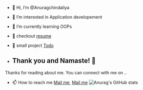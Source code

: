- 👋 Hi, I’m @Anuragchindaliya
- 👀 I’m interested in Application developement
- 🌱 I’m currently learning OOPs

- 📄 checkout [resume](https://anurag-cv.web.app/)
- 📅 small project [Todo](https://anuragchindaliya.github.io/todo/)
- ## Thank you and Namaste! 🙏
Thanks for reading about me. You can connect with me on ..
- 📫 How to reach me [Mail me](mailto:anuragwebpoint@gmail.com), [Mail me](mailto:ak1148383@gmail.com)
![Anurag's GitHub stats](https://github-readme-stats.vercel.app/api?username=anuragchindaliya&show_icons=true&theme=radical)

<!---
Anuragchindaliya/Anuragchindaliya is a ✨ special ✨ repository because its `README.md` (this file) appears on your GitHub profile.
You can click the Preview link to take a look at your changes.
--->
